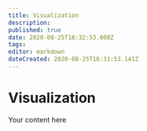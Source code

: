 ```yaml
---
title: Visualization
description: 
published: true
date: 2020-08-25T16:32:53.608Z
tags: 
editor: markdown
dateCreated: 2020-08-25T16:31:53.141Z
---
```


# Visualization
Your content here